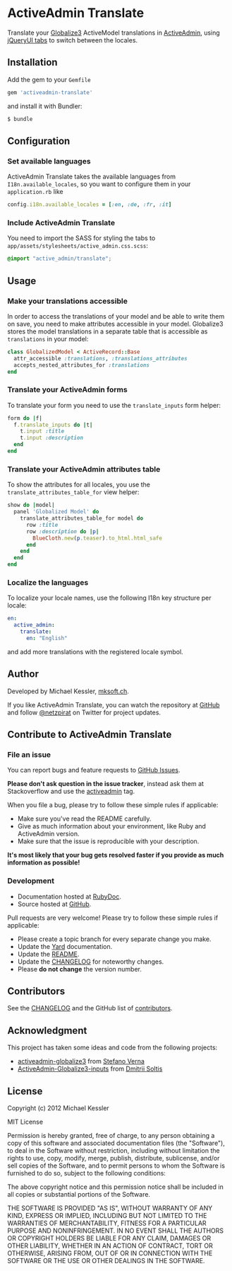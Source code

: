 # ActiveAdmin Translate

Translate your [Globalize3](https://github.com/svenfuchs/globalize3) ActiveModel translations in
[ActiveAdmin](https://github.com/gregbell/active_admin), using [jQueryUI tabs](http://jqueryui.com/tabs/) to switch
between the locales.

## Installation

Add the gem to your `Gemfile`

```ruby
gem 'activeadmin-translate'
```

and install it with Bundler:

```Bash
$ bundle
```

## Configuration

### Set available languages

ActiveAdmin Translate takes the available languages from `I18n.available_locales`, so you want to configure them in
your `application.rb` like

```ruby
config.i18n.available_locales = [:en, :de, :fr, :it]
```

### Include ActiveAdmin Translate

You need to import the SASS for styling the tabs to `app/assets/stylesheets/active_admin.css.scss`:

```css
@import "active_admin/translate";
```

## Usage

### Make your translations accessible

In order to access the translations of your model and be able to write them on save, you need to make attributes
accessible in your model. Globalize3 stores the model translations in a separate table that is accessible as
`translations` in your model:

```ruby
class GlobalizedModel < ActiveRecord::Base
  attr_accessible :translations, :translations_attributes
  accepts_nested_attributes_for :translations
end
```

### Translate your ActiveAdmin forms

To translate your form you need to use the `translate_inputs` form helper:

```ruby
form do |f|
  f.translate_inputs do |t|
    t.input :title
    t.input :description
  end
end
```

### Translate your ActiveAdmin attributes table

To show the attributes for all locales, you use the `translate_attributes_table_for` view helper:

```ruby
show do |model|
  panel 'Globalized Model' do
    translate_attributes_table_for model do
      row :title
      row :description do |p|
        BlueCloth.new(p.teaser).to_html.html_safe
      end
    end
  end
end
```

### Localize the languages

To localize your locale names, use the following I18n key structure per locale:

```yml
en:
  active_admin:
    translate:
      en: "English"
```

and add more translations with the registered locale symbol.

## Author

Developed by Michael Kessler, [mksoft.ch](https://mksoft.ch).

If you like ActiveAdmin Translate, you can watch the repository at
[GitHub](https://github.com/netzpirat/activeadmin-globalize) and follow [@netzpirat](https://twitter.com/#!/netzpirat)
on Twitter for project updates.

## Contribute to ActiveAdmin Translate

### File an issue

You can report bugs and feature requests to [GitHub Issues](https://github.com/netzpirat/activeadmin-globalize/issues).

**Please don't ask question in the issue tracker**, instead ask them at Stackoverflow and use the
[activeadmin](http://stackoverflow.com/questions/tagged/activeadmin) tag.

When you file a bug, please try to follow these simple rules if applicable:

* Make sure you've read the README carefully.
* Give as much information about your environment, like Ruby and ActiveAdmin version.
* Make sure that the issue is reproducible with your description.

**It's most likely that your bug gets resolved faster if you provide as much information as possible!**

### Development

* Documentation hosted at [RubyDoc](http://rubydoc.info/github/netzpirat/activeadmin-globalize/master/frames).
* Source hosted at [GitHub](https://github.com/netzpirat/activeadmin-globalize).

Pull requests are very welcome! Please try to follow these simple rules if applicable:

* Please create a topic branch for every separate change you make.
* Update the [Yard](http://yardoc.org/) documentation.
* Update the [README](https://github.com/netzpirat/activeadmin-globalize/blob/master/README.md).
* Update the [CHANGELOG](https://github.com/netzpirat/activeadmin-globalize/blob/master/CHANGELOG.md) for noteworthy changes.
* Please **do not change** the version number.

## Contributors

See the [CHANGELOG](https://github.com/netzpirat/activeadmin-globalize/blob/master/CHANGELOG.md) and the GitHub list of
[contributors](https://github.com/netzpirat/activeadmin-globalize/contributors).

## Acknowledgment

This project has taken some ideas and code from the following projects:

- [activeadmin-globalize3](https://github.com/stefanoverna/activeadmin-globalize3) from [Stefano Verna](https://github.com/stefanoverna)
- [ActiveAdmin-Globalize3-inputs](https://github.com/mimimi/ActiveAdmin-Globalize3-inputs) from [Dmitrii Soltis](https://github.com/mimimi)

## License

Copyright (c) 2012 Michael Kessler

MIT License

Permission is hereby granted, free of charge, to any person obtaining
a copy of this software and associated documentation files (the
"Software"), to deal in the Software without restriction, including
without limitation the rights to use, copy, modify, merge, publish,
distribute, sublicense, and/or sell copies of the Software, and to
permit persons to whom the Software is furnished to do so, subject to
the following conditions:

The above copyright notice and this permission notice shall be
included in all copies or substantial portions of the Software.

THE SOFTWARE IS PROVIDED "AS IS", WITHOUT WARRANTY OF ANY KIND,
EXPRESS OR IMPLIED, INCLUDING BUT NOT LIMITED TO THE WARRANTIES OF
MERCHANTABILITY, FITNESS FOR A PARTICULAR PURPOSE AND
NONINFRINGEMENT. IN NO EVENT SHALL THE AUTHORS OR COPYRIGHT HOLDERS BE
LIABLE FOR ANY CLAIM, DAMAGES OR OTHER LIABILITY, WHETHER IN AN ACTION
OF CONTRACT, TORT OR OTHERWISE, ARISING FROM, OUT OF OR IN CONNECTION
WITH THE SOFTWARE OR THE USE OR OTHER DEALINGS IN THE SOFTWARE.
